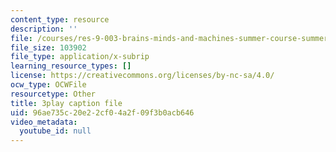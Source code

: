 ```yaml
---
content_type: resource
description: ''
file: /courses/res-9-003-brains-minds-and-machines-summer-course-summer-2015/96ae735c20e22cf04a2f09f3b0acb646_zAx-EEelmLc.srt
file_size: 103902
file_type: application/x-subrip
learning_resource_types: []
license: https://creativecommons.org/licenses/by-nc-sa/4.0/
ocw_type: OCWFile
resourcetype: Other
title: 3play caption file
uid: 96ae735c-20e2-2cf0-4a2f-09f3b0acb646
video_metadata:
  youtube_id: null
---
```

